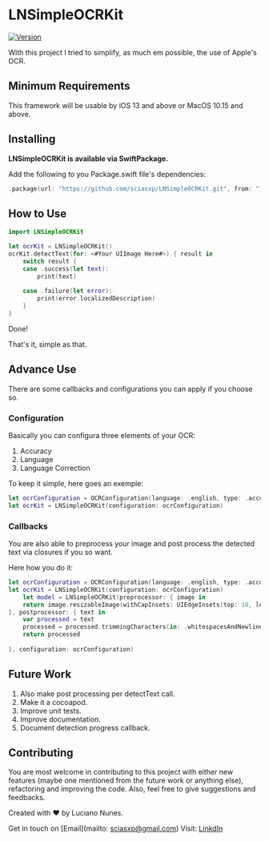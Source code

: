 # LNSimpleOCRKit

[![Version](https://img.shields.io/github/v/release/sciasxp/LNSimpleNetwork?include_prereleases)](https://github.com/sciasxp/LNSimpleNetwork/releases/tag/v0.1.0)


With this project I tried to simplify, as much em possible, the use of Apple's OCR.

## Minimum Requirements

This framework will be usable by iOS 13 and above or MacOS 10.15 and above.

## Installing

**LNSimpleOCRKit is available via SwiftPackage.**

Add the following to you Package.swift file's dependencies:

```swift
.package(url: "https://github.com/sciasxp/LNSimpleOCRKit.git", from: "1.0.0"),
```

## How to Use

```swift
import LNSimpleOCRKit
```

```swift
let ocrKit = LNSimpleOCRKit()
ocrKit.detectText(for: <#Your UIImage Here#>) { result in
    switch result {
    case .success(let text):
        print(text)
        
    case .failure(let error):
        print(error.localizedDescription)
    }
}
```

Done!

That's it, simple as that.

## Advance Use

There are some callbacks and configurations you can apply if you choose so.

### Configuration

Basically you can configura three elements of your OCR:
1. Accuracy
2. Language
3. Language Correction

To keep it simple, here goes an exemple:
```swift
let ocrConfiguration = OCRConfiguration(language: .english, type: .accurate, languageCorrection: true)
let ocrKit = LNSimpleOCRKit(configuration: ocrConfiguration)
```

### Callbacks

You are also able to preprocess your image and post process the detected text via closures if you so want.

Here how you do it:
```swift
let ocrConfiguration = OCRConfiguration(language: .english, type: .accurate, languageCorrection: true)
let ocrKit = LNSimpleOCRKit(configuration: ocrConfiguration)
    let model = LNSimpleOCRKit(preprocessor: { image in
    return image.resizableImage(withCapInsets: UIEdgeInsets(top: 10, left: 10, bottom: 10, right: 10))
}, postprocessor: { text in
    var processed = text
    processed = processed.trimmingCharacters(in: .whitespacesAndNewlines)
    return processed
    
}, configuration: ocrConfiguration)
```

## Future Work

1. Also make post processing per detectText call.
2. Make it a cocoapod.
3. Improve unit tests.
4. Improve documentation.
5. Document detection progress callback.

## Contributing

You are most welcome in contributing to this project with either new features (maybe one mentioned from the future work or anything else), refactoring and improving the code. Also, feel free to give suggestions and feedbacks. 

Created with ❤️ by Luciano Nunes.

Get in touch on [Email](mailto: sciasxp@gmail.com)
Visit:  [LinkdIn](https://www.linkedin.com/in/lucianonunesdev/)

